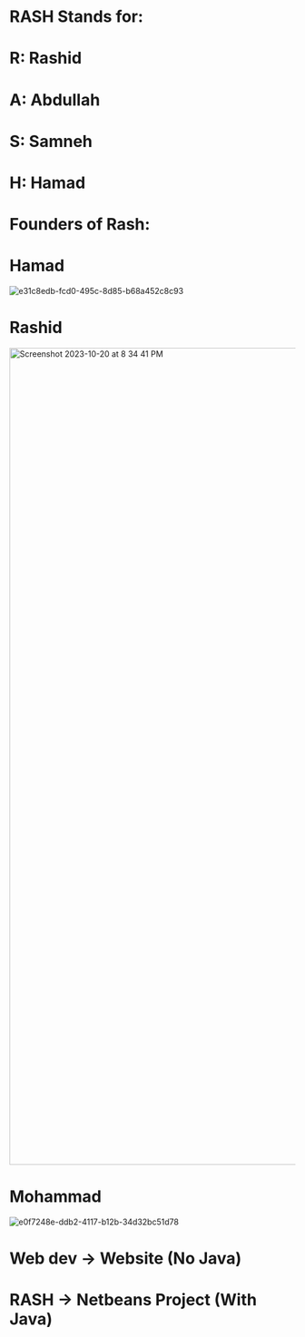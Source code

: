 # RASH Stands for:
# R: Rashid
# A: Abdullah
# S: Samneh
# H: Hamad

# Founders of Rash:
# Hamad
![e31c8edb-fcd0-495c-8d85-b68a452c8c93](https://github.com/AlmarzooqiH/RASH/assets/80675793/73277d08-3c3c-4e3a-ad43-e6e984f9e606)
# Rashid
<img width="1440" alt="Screenshot 2023-10-20 at 8 34 41 PM" src="https://github.com/AlmarzooqiH/RASH/assets/80675793/a2013790-b783-4f6c-a472-fc7600000791">

# Mohammad
![e0f7248e-ddb2-4117-b12b-34d32bc51d78](https://github.com/AlmarzooqiH/RASH/assets/80675793/abf9ea62-2df8-4c56-a1f8-5e63ab2021bc)

# Web dev -> Website (No Java)
# RASH -> Netbeans Project (With Java)
